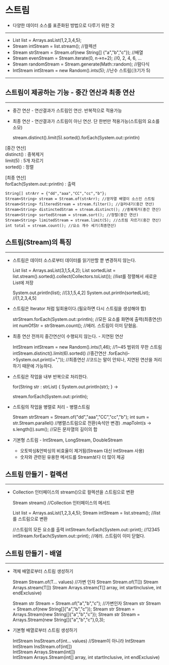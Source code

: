 스트림
======================

* 다양한 데이터 소스를 표준화된 방법으로 다루기 위한 것

----------------

* List<Integer> list = Arrays.asList(1,2,3,4,5);
* Stream<Integer> intStream = list.stream(); //컬렉션
* Stream<String> strStream = Stream.of(new String[] {"a","b","c"}); //배열
* Stream<Integer> evenStream = Stream.iterate(0, n->n+2); //0, 2, 4, 6, ...
* Stream<Double> randomStream = Stream.generate(Math::random); //람다식
* IntStream intStream = new Random().ints(5); //난수 스트림(크기가 5)

 ----------------------

스트림이 제공하는 기능 - 중간 연산과 최종 연산
-------
*****

* 중간 연산 - 연산결과가 스트림인 연산. 반복적으로 적용가능
* 최종 연산 - 연산결과가 스트림이 아닌 연산. 단 한번만 적용가능(스트림의 요소를 소모)


    stream.distinct().limit(5).sorted().forEach(System.out::println)

[중간 연산]  
distinct() : 중복제거  
limit(5) : 5개 자르기  
sorted() : 정렬  

[최종 연산]  
forEach(System.out::println) : 출력


    String[] strArr = {"dd","aaa","CC","cc","b"};
    Stream<String> stream = Stream.of(strArr); //문자열 배열이 소스인 스트림
    Stream<String> filteredStream = stream.filter(); //걸러내기(중간 연산)
    Stream<String> distinctedStram = stream.distinct(); //중복제거(중간 연산)
    Stream<String> sortedStream = stream.sort(); //정렬(중간 연산)
    Stream<String> limitedStream = stream.limit(5); //스트림 자르기(중간 연산)
    int total = stream.count(); //요소 개수 세기(최종연산)


스트림(Stream)의 특징
------------
*****

* 스트림은 데이터 소스로부터 데이터를 읽기만할 뿐 변경하지 않는다.


    List<Integer> list = Arrays.asList(3,1,5,4,2);
    List<Integer> sortedList = list.stream().sorted().collect(Collectors.toList());
    //list를 정렬해서 새로운 List에 저장

    System.out.println(list);       //[3,1,5,4,2]
    System.out.println(sortedList); //[1,2,3,4,5]


* 스트림은 Iterator 처럼 일회용이다.(필요하면 다시 스트림을 생성해야 함)


    strStream.forEach(System.out::println); //모든 요소를 화면에 출력(최종연산)
    int numOfStr = strStream.count();       //에러. 스트림이 이미 닫혔음.


* 최종 연산 전까지 중간연산이 수행되지 않는다. - 지연된 연산


    IntStream intStream = new Random().ints(1,46); //1~45 범위의 무한 스트림
    intStream.distinct().limit(6).sorted()         //중간연산
            .forEach(i->System.out.print(i+","));  //최종연산
    //코드는 말이 안되나, 지연된 연산을 처리하기 때문에 가능하다.


* 스트림은 작업을 내부 반복으로 처리한다.


    for(String str : strList) {
        System.out.println(str);
    }
->

    stream.forEach(System.out::println);


* 스트림의 작업을 병렬로 처리 - 병렬스트림


    Stream<String> strStream = Stream.of("dd","aaa","CC","cc","b");
    int sum = str.Stream.parallel() //병렬스트림으로 전환(속석만 변경)
                        .mapToInt(s -> s.length()).sum(); //모든 문자열의 길이의 합


* 기본형 스트림 - IntStream, LongStream, DoubleStream
  * 오토박싱&언박싱의 비효율이 제거됨(Stream<Integer> 대신 IntStream 사용)
  * 숫자와 관련된 유용한 메서드를 Stream<T>보다 더 많이 제공


스트림 만들기 - 컬렉션
----------------
*****

* Collection 인터페이스의 stream()으로 컬렉션을 스트림으로 변환


    Stream<E> stream() //Collection 인터페이스의 메서드

    
    List<Integer> list = Arrays.asList(1,2,3,4,5);
    Stream<Integer> intStream = list.stream(); //list를 스트림으로 변환

    //스트림의 모든 요소를 출력
    intStream.forEach(System.out::print); //12345
    intStream.forEach(System.out::print); //에러. 스트림이 이미 닫혔다.


스트림 만들기 - 배열
--------------
*****

* 객체 배열로부터 스트림 생성하기


    Stream<T> Stream.of(T... values) //가변 인자
    Stream<T> Stream.of(T[])
    Stream<T> Arrays.stream(T[])
    Stream<T> Arrays.stream(T[] array, int startInclusive, int endExclusive)

    Stream<String> str Stream = Stream.of("a","b","c"); //가변인자
    Stream<String> str Stream = Stream.of(new String[]{"a","b","c"});
    Stream<String> str Stream = Arrays.Stream(new String[]{"a","b","c"});
    Stream<String> str Stream = Arrays.Stream(new String[]{"a","b","c"},0,3);


* 기본형 배열로부터 스트림 생성하기

    
    IntStream InsStream.of(int... values)  //Stream이 아니라 IntStream
    IntStream InsStream.of(int[])  
    IntStream Arrays.Stream(int[])  
    IntStream Arrays.Stream(int[] array, int startInclusive, int endExclusive)  
    

